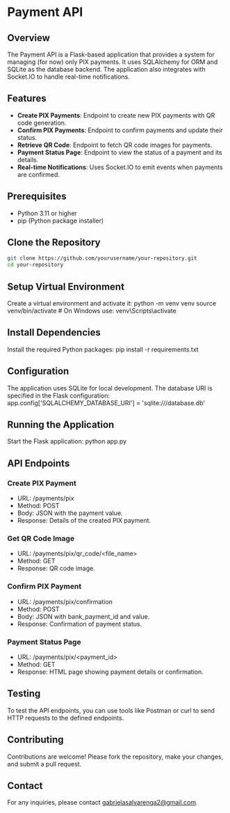 # Payment API

## Overview

The Payment API is a Flask-based application that provides a system for managing (for now) only PIX payments. It uses SQLAlchemy for ORM and SQLite as the database backend. The application also integrates with Socket.IO to handle real-time notifications.


## Features

- **Create PIX Payments**: Endpoint to create new PIX payments with QR code generation.
- **Confirm PIX Payments**: Endpoint to confirm payments and update their status.
- **Retrieve QR Code**: Endpoint to fetch QR code images for payments.
- **Payment Status Page**: Endpoint to view the status of a payment and its details.
- **Real-time Notifications**: Uses Socket.IO to emit events when payments are confirmed.


## Prerequisites

- Python 3.11 or higher
- pip (Python package installer)


## Clone the Repository

```bash
git clone https://github.com/yourusername/your-repository.git
cd your-repository
```


## Setup Virtual Environment

Create a virtual environment and activate it:
python -m venv venv
source venv/bin/activate  # On Windows use: venv\Scripts\activate


## Install Dependencies

Install the required Python packages:
pip install -r requirements.txt


## Configuration

The application uses SQLite for local development. The database URI is specified in the Flask configuration:
app.config['SQLALCHEMY_DATABASE_URI'] = 'sqlite:///database.db'


## Running the Application

Start the Flask application:
python app.py


## API Endpoints

### Create PIX Payment
- URL: /payments/pix
- Method: POST
- Body: JSON with the payment value.
- Response: Details of the created PIX payment.

### Get QR Code Image
- URL: /payments/pix/qr_code/<file_name>
- Method: GET
- Response: QR code image.

### Confirm PIX Payment
- URL: /payments/pix/confirmation
- Method: POST
- Body: JSON with bank_payment_id and value.
- Response: Confirmation of payment status.

### Payment Status Page
- URL: /payments/pix/<payment_id>
- Method: GET
- Response: HTML page showing payment details or confirmation.


## Testing

To test the API endpoints, you can use tools like Postman or curl to send HTTP requests to the defined endpoints.


## Contributing

Contributions are welcome! Please fork the repository, make your changes, and submit a pull request.


## Contact

For any inquiries, please contact gabrielasalvarenga2@gmail.com.



